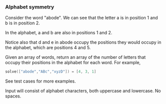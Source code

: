 ### Alphabet symmetry


Consider the word "abode". We can see that the letter a is in position 1 and b is in position 2. 

In the alphabet, a and b are also in positions 1 and 2. 

Notice also that d and e in abode occupy the positions they would occupy in the alphabet, which are positions 4 and 5.

Given an array of words, return an array of the number of letters that occupy their positions in the alphabet for each word. For example,
```c
solve(["abode","ABc","xyzD"]) = [4, 3, 1]
```
See test cases for more examples.

Input will consist of alphabet characters, both uppercase and lowercase. No spaces.
